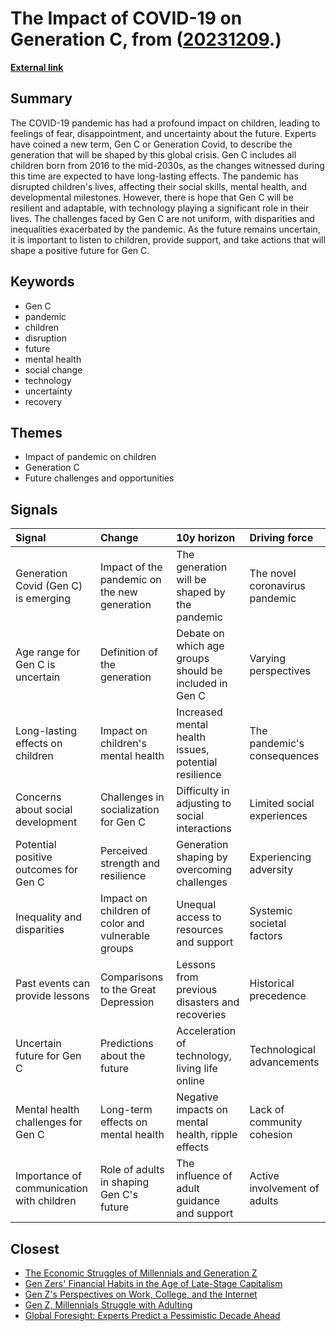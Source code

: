 # __The Impact of COVID-19 on Generation C__, from ([20231209](https://kghosh.substack.com/p/20231209).)

__[External link](https://edition.cnn.com/2021/03/11/us/covid-generation-gen-c/index.html)__



## Summary

The COVID-19 pandemic has had a profound impact on children, leading to feelings of fear, disappointment, and uncertainty about the future. Experts have coined a new term, Gen C or Generation Covid, to describe the generation that will be shaped by this global crisis. Gen C includes all children born from 2016 to the mid-2030s, as the changes witnessed during this time are expected to have long-lasting effects. The pandemic has disrupted children's lives, affecting their social skills, mental health, and developmental milestones. However, there is hope that Gen C will be resilient and adaptable, with technology playing a significant role in their lives. The challenges faced by Gen C are not uniform, with disparities and inequalities exacerbated by the pandemic. As the future remains uncertain, it is important to listen to children, provide support, and take actions that will shape a positive future for Gen C.

## Keywords

* Gen C
* pandemic
* children
* disruption
* future
* mental health
* social change
* technology
* uncertainty
* recovery

## Themes

* Impact of pandemic on children
* Generation C
* Future challenges and opportunities

## Signals

| Signal                                    | Change                                            | 10y horizon                                            | Driving force                  |
|:------------------------------------------|:--------------------------------------------------|:-------------------------------------------------------|:-------------------------------|
| Generation Covid (Gen C) is emerging      | Impact of the pandemic on the new generation      | The generation will be shaped by the pandemic          | The novel coronavirus pandemic |
| Age range for Gen C is uncertain          | Definition of the generation                      | Debate on which age groups should be included in Gen C | Varying perspectives           |
| Long-lasting effects on children          | Impact on children's mental health                | Increased mental health issues, potential resilience   | The pandemic's consequences    |
| Concerns about social development         | Challenges in socialization for Gen C             | Difficulty in adjusting to social interactions         | Limited social experiences     |
| Potential positive outcomes for Gen C     | Perceived strength and resilience                 | Generation shaping by overcoming challenges            | Experiencing adversity         |
| Inequality and disparities                | Impact on children of color and vulnerable groups | Unequal access to resources and support                | Systemic societal factors      |
| Past events can provide lessons           | Comparisons to the Great Depression               | Lessons from previous disasters and recoveries         | Historical precedence          |
| Uncertain future for Gen C                | Predictions about the future                      | Acceleration of technology, living life online         | Technological advancements     |
| Mental health challenges for Gen C        | Long-term effects on mental health                | Negative impacts on mental health, ripple effects      | Lack of community cohesion     |
| Importance of communication with children | Role of adults in shaping Gen C's future          | The influence of adult guidance and support            | Active involvement of adults   |

## Closest

* [The Economic Struggles of Millennials and Generation Z](86001e4fb7b55397aece664afd67001a)
* [Gen Zers' Financial Habits in the Age of Late-Stage Capitalism](1b41206075bb58ef4a1bcb8a6d82ffc0)
* [Gen Z's Perspectives on Work, College, and the Internet](644ce4dcf74e76970fd0526ca1abf551)
* [Gen Z, Millennials Struggle with Adulting](6a3ae004f0a8a65faa7b7126cccc75f2)
* [Global Foresight: Experts Predict a Pessimistic Decade Ahead](7c5704fc7ced135231421044eed7ec4b)